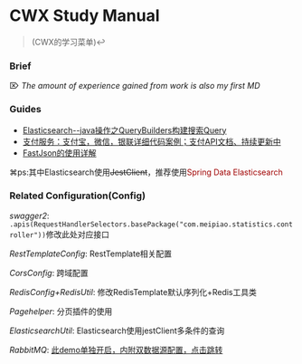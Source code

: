 # CWX Study Manual 
> (CWX的学习菜单)↩

### Brief

 ⌦ *The amount of experience gained from work is also my first MD*

### Guides

* [Elasticsearch--java操作之QueryBuilders构建搜索Query](https://www.cnblogs.com/pypua/articles/9459941.html)
* [支付服务：支付宝，微信，银联详细代码案例；支付API文档、持续更新中](https://gitee.com/52itstyle/spring-boot-pay)
* [FastJson的使用详解](https://www.jianshu.com/p/f20ffefeec4d)

⌘ps:其中Elasticsearch使用~~JestClient~~，推荐使用<font color="warning">Spring Data Elasticsearch</font>

### Related Configuration(Config)
*swagger2*: ```.apis(RequestHandlerSelectors.basePackage("com.meipiao.statistics.controller"))```修改此处对应接口

*RestTemplateConfig*: RestTemplate相关配置

*CorsConfig*: 跨域配置

*RedisConfig+RedisUtil*: 修改RedisTemplate默认序列化+Redis工具类

*Pagehelper*: 分页插件的使用

*ElasticsearchUtil*: Elasticsearch使用jestClient多条件的查询 

*RabbitMQ*: [此demo单独开启，内附双数据源配置，点击跳转](https://github.com/chenwuxin123/listener)

